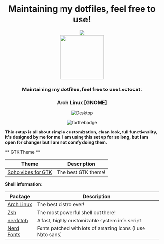 <div align="center">
  
# Maintaining my dotfiles, feel free to use!
<img src="https://img.shields.io/github/license/dnikoloski/dotfiles"/>
</div>

<div align="center">

<img src="https://github.com/dnikoloski/dotfiles/blob/master/screenshot/tux.png" align="center" width="144px" height="144px"/>

### Maintaining my dotfiles, feel free to use!:octocat:

</div>

<div align="center">
  
### Arch Linux [GNOME]

![Desktop](https://github.com/dnikoloski/dotfiles/blob/master/screenshot/desktop.png)

![forthebadge](https://forthebadge.com/images/badges/built-with-love.svg)
</div>

**This setup is all about simple customization, clean look, full functionality, it's designed by me for me.
I am using this set up for so long, but I am open for changes but I am not comfy doing them.**

** GTK Theme **

| Theme                                                  | Description                                                      |
|----------------------------------------------------------|------------------------------------------------------------------|
| [Soho vibes for GTK ](https://github.com/rose-pine/gtk)                 | The best GTK theme!                                            |



**Shell information:**

| Package                                                  | Description                                                      |
|----------------------------------------------------------|------------------------------------------------------------------|
| [Arch Linux](https://www.archlinux.org/)                 | The best distro ever!                                            |
| [Zsh](https://github.com/zsh-users/zsh)                  | The most powerful shell out there!                               |
| [neofetch](https://github.com/dylanaraps/neofetch)       | A fast, highly customizable system info script                   |
| [Nerd Fonts](https://github.com/ryanoasis/nerd-fonts)    | Fonts patched with lots of amazing icons (I use Nato sans)       |
